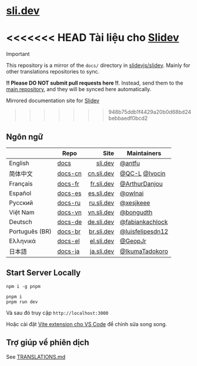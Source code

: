# [sli.dev](https://sli.dev)

<<<<<<< HEAD
Tài liệu cho [Slidev](https://github.com/slidevjs/slidev)
=======
> [!IMPORTANT]
> This repository is a mirror of the `docs/` directory in [slidevjs/slidev](https://github.com/slidevjs/slidev/tree/main/docs). Mainly for other translations repositories to sync.
>
> **‼️ Please DO NOT submit pull requests here ‼️**. Instead, send them to the [main repository](https://github.com/slidevjs/slidev), and they will be synced here automatically.

Mirrored documentation site for [Slidev](https://github.com/slidevjs/slidev)
>>>>>>> 948b75ddb1f4429a20b0d68bd24bebbaedf0bcd2

## Ngôn ngữ

|                | Repo                                           |                             Site | Maintainers                                                           |
| -------------- | ---------------------------------------------- | -------------------------------: | --------------------------------------------------------------------- |
| English        | [docs](https://github.com/slidevjs/slidev/tree/main/docs)       |       [sli.dev](https://sli.dev) | [@antfu](https://github.com/antfu)                                    |
| 简体中文       | [docs-cn](https://github.com/slidevjs/docs-cn) | [cn.sli.dev](https://cn.sli.dev) | [@QC-L](https://github.com/QC-L) [@Ivocin](https://github.com/Ivocin) |
| Français       | [docs-fr](https://github.com/slidevjs/docs-fr) | [fr.sli.dev](https://fr.sli.dev) | [@ArthurDanjou](https://github.com/ArthurDanjou)                      |
| Español        | [docs-es](https://github.com/slidevjs/docs-es) | [es.sli.dev](https://es.sli.dev) | [@owlnai](https://github.com/owlnai)                                  |
| Русский        | [docs-ru](https://github.com/slidevjs/docs-ru) | [ru.sli.dev](https://ru.sli.dev) | [@xesjkeee](https://github.com/xesjkeee)                              |
| Việt Nam       | [docs-vn](https://github.com/slidevjs/docs-vn) | [vn.sli.dev](https://vn.sli.dev) | [@bongudth](https://github.com/bongudth)                              |
| Deutsch        | [docs-de](https://github.com/slidevjs/docs-de) | [de.sli.dev](https://de.sli.dev) | [@fabiankachlock](https://github.com/fabiankachlock)                  |
| Português (BR) | [docs-br](https://github.com/slidevjs/docs-br) | [br.sli.dev](https://br.sli.dev) | [@luisfelipesdn12](https://github.com/luisfelipesdn12)                |
| Ελληνικά       | [docs-el](https://github.com/slidevjs/docs-el) | [el.sli.dev](https://el.sli.dev) | [@GeopJr](https://github.com/GeopJr)                                  |
| 日本語         | [docs-ja](https://github.com/slidevjs/docs-el) | [ja.sli.dev](https://ja.sli.dev) | [@IkumaTadokoro](https://github.com/IkumaTadokoro)                    |

## Start Server Locally

```
npm i -g pnpm

pnpm i
pnpm run dev
```

Và sau đó truy cập `http://localhost:3000`

Hoặc cài đặt [Vite extension cho VS Code](https://marketplace.visualstudio.com/items?itemName=antfu.vite) để chỉnh sửa song song.

## Trợ giúp về phiên dịch

See [TRANSLATIONS.md](/TRANSLATIONS.md)
